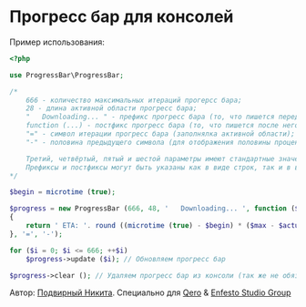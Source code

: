 # Прогресс бар для консолей

Пример использования:

```php
<?php

use ProgressBar\ProgressBar;

/*
    666 - количество максимальных итераций прогерсс бара;
    28 - длина активной области прогресс бара;
    "   Downloading... " - префикс прогресс бара (то, что пишется перед ним);
    function (...) - постфикс прогресс бара (то, что пишется после него);
    "=" - символ итерации прогресс бара (заполнялка активной области);
    "-" - половина предыдущего символа (для отображения половины процента)

    Третий, четвёртый, пятый и шестой параметры имеют стандартные значения и не является обязательными*
    Префиксы и постфиксы могут быть указаны как в виде строк, так и в виде коллбэков (текущая позиция, максимальная позиция)**
*/

$begin = microtime (true);

$progress = new ProgressBar (666, 48, '   Downloading... ', function ($actual, $max) use ($begin)
{
    return ' ETA: '. round ((microtime (true) - $begin) * ($max - $actual) / max ($actual, 1), 1) .'s)';
}, '=', '-');

for ($i = 0; $i <= 666; ++$i)
    $progress->update ($i); // Обновляем прогресс бар

$progress->clear (); // Удаляем прогресс бар из консоли (так же не обязательно)
```

Автор: [Подвирный Никита](https://vk.com/technomindlp). Специально для [Qero](https://github.com/KRypt0nn/Qero) & [Enfesto Studio Group](https://vk.com/hphp_convertation)
